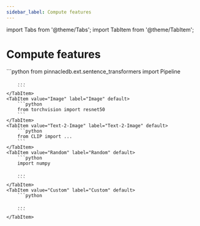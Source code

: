 ```yaml
---
sidebar_label: Compute features
---
```

import Tabs from '@theme/Tabs';
import TabItem from '@theme/TabItem';

<!-- TABS -->
# Compute features


<Tabs>
    <TabItem value="Text" label="Text" default>
        ```python
        from pinnacledb.ext.sentence_transformers import Pipeline
        
        ...        
        ```
    </TabItem>
    <TabItem value="Image" label="Image" default>
        ```python
        from torchvision import resnet50        
        ```
    </TabItem>
    <TabItem value="Text-2-Image" label="Text-2-Image" default>
        ```python
        from CLIP import ...        
        ```
    </TabItem>
    <TabItem value="Random" label="Random" default>
        ```python
        import numpy
        
        ...        
        ```
    </TabItem>
    <TabItem value="Custom" label="Custom" default>
        ```python
        
        ...        
        ```
    </TabItem>
</Tabs>
